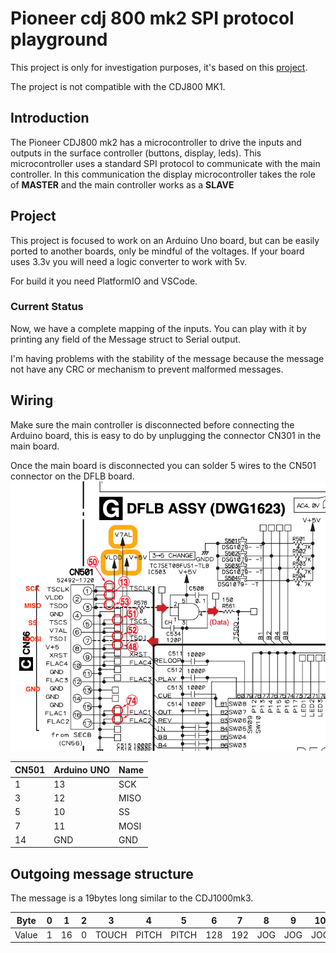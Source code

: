 # Pioneer cdj 800 mk2 SPI protocol playground

This project is only for investigation purposes, it's based on this [project](https://github.com/DjFix/spi-spy).

The project is not compatible with the CDJ800 MK1.

## Introduction
The Pioneer CDJ800 mk2 has a microcontroller to drive the inputs and outputs in the surface controller (buttons, display, leds).
This microcontroller uses a standard SPI protocol to communicate with the main controller. In this communication the display microcontroller
takes the role of **MASTER** and the main controller works as a **SLAVE**

## Project
This project is focused to work on an Arduino Uno board, but can be easily ported to another boards, only be mindful of the voltages.
If your board uses 3.3v you will need a logic converter to work with 5v.

For build it you need PlatformIO and VSCode.

### Current Status
Now, we have a complete mapping of the inputs. You can play with it by printing any field of the Message struct to Serial output.

I'm having problems with the stability of the message because the message not have any CRC or mechanism to prevent malformed messages.

## Wiring
Make sure the main controller is disconnected before connecting the Arduino board, this is easy to do by unplugging the connector CN301 in the main board. 

Once the main board is disconnected you can solder 5 wires to the CN501 connector on the DFLB board.
![](https://github.com/AlejandroPerez92/cdj800spi/blob/main/images/wiring.png)

| CN501 | Arduino UNO | Name |
|-------|-------------|------|
| 1     | 13          | SCK  |
| 3     | 12          | MISO |
| 5     | 10          | SS   |
| 7     | 11          | MOSI |
| 14    | GND         | GND  |

## Outgoing message structure

The message is a 19bytes long similar to the CDJ1000mk3.

| Byte  | 0 | 1  | 2 | 3     | 4     | 5     | 6   | 7   | 8   | 9   | 10  | 11  | 12         | 13  | 14  | 15  | 16  | 17  | 18  |
|-------|---|----|---|-------|-------|-------|-----|-----|-----|-----|-----|-----|------------|-----|-----|-----|-----|-----|-----|
| Value | 1 | 16 | 0 | TOUCH | PITCH | PITCH | 128 | 192 | JOG | JOG | JOG | JOG | JOGSTATUS  | BTN | BTN | BTN | BTN | BTN | BTN |